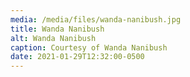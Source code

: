 ```yaml
---
media: /media/files/wanda-nanibush.jpg
title: Wanda Nanibush
alt: Wanda Nanibush
caption: Courtesy of Wanda Nanibush
date: 2021-01-29T12:32:00-0500
---
```

